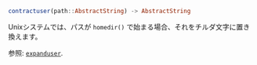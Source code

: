 ```julia
contractuser(path::AbstractString) -> AbstractString
```

Unixシステムでは、パスが `homedir()` で始まる場合、それをチルダ文字に置き換えます。

参照: [`expanduser`](@ref).
